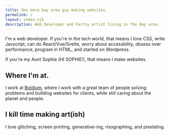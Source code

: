 ```yaml
---
title: One more bay area guy making websites.
permalink: /
layout: index.njk
description: Web Developer and Fartsy artist living in the Bay area.
---
```


 I'm a web developer. If you're in the tech world, that means I love CSS, write Javscript, can do React/Vue/Svelte, worry about accessbility, obsess over performance, program in HTML, and started on Wordpress.

 If you're my Aunt Sophie (HI SOPHIE!), that means I make websites.

## Where I'm at.

I work at [Boldium](https://boldium.com), where I work with a great team of people solving problems and building websites for clients, while still caring about the planet and people.

## I kill time making art(ish)

I love glitching, screen printing, generative-ing, risographing, and pixelating.

